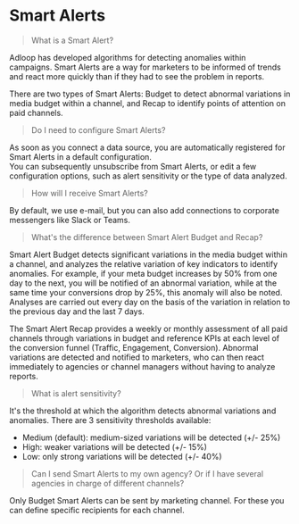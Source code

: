 # Smart Alerts

> What is a Smart Alert?

Adloop has developed algorithms for detecting anomalies within campaigns. Smart Alerts are a way for marketers to be informed of trends and react more quickly than if they had to see the problem in reports.

There are two types of Smart Alerts: Budget to detect abnormal variations in media budget within a channel, and Recap to identify points of attention on paid channels.

&#x20;

> Do I need to configure Smart Alerts?

As soon as you connect a data source, you are automatically registered for Smart Alerts in a default configuration.\
You can subsequently unsubscribe from Smart Alerts, or edit a few configuration options, such as alert sensitivity or the type of data analyzed.

&#x20;

> How will I receive Smart Alerts?

By default, we use e-mail, but you can also add connections to corporate messengers like Slack or Teams.

&#x20;

> What's the difference between Smart Alert Budget and Recap?

Smart Alert Budget detects significant variations in the media budget within a channel, and analyzes the relative variation of key indicators to identify anomalies. For example, if your meta budget increases by 50% from one day to the next, you will be notified of an abnormal variation, while at the same time your conversions drop by 25%, this anomaly will also be noted. Analyses are carried out every day on the basis of the variation in relation to the previous day and the last 7 days.

The Smart Alert Recap provides a weekly or monthly assessment of all paid channels through variations in budget and reference KPIs at each level of the conversion funnel (Traffic, Engagement, Conversion). Abnormal variations are detected and notified to marketers, who can then react immediately to agencies or channel managers without having to analyze reports.

&#x20;

> What is alert sensitivity?

It's the threshold at which the algorithm detects abnormal variations and anomalies. There are 3 sensitivity thresholds available:

* Medium (default): medium-sized variations will be detected (+/- 25%)
* High: weaker variations will be detected (+/- 15%)
* Low: only strong variations will be detected (+/- 40%)

&#x20;

> Can I send Smart Alerts to my own agency? Or if I have several agencies in charge of different channels?

Only Budget Smart Alerts can be sent by marketing channel. For these you can define specific recipients for each channel.
